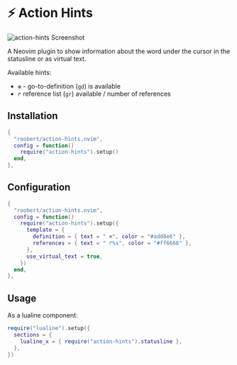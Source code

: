 # :zap: Action Hints

![action-hints Screenshot](https://github.com/roobert/action-hints.nvim/assets/226654/41d2e228-0991-41bc-ac0e-bc20aa5ca54a)

A Neovim plugin to show information about the word under the cursor in the statusline or as virtual text.

Available hints:

- `⊛` - go-to-definition (`gd`) is available
- `↱` reference list (`gr`) available / number of references

## Installation

```lua
{
  "roobert/action-hints.nvim",
  config = function()
    require("action-hints").setup()
  end,
},
```

## Configuration

```lua
{
  "roobert/action-hints.nvim",
  config = function()
    require("action-hints").setup({
      template = {
        definition = { text = " ⊛", color = "#add8e6" },
        references = { text = " ↱%s", color = "#ff6666" },
      },
      use_virtual_text = true,
    })
  end,
},
```

## Usage

As a lualine component:

```lua
require("lualine").setup({
  sections = {
    lualine_x = { require("action-hints").statusline },
  },
})
```
